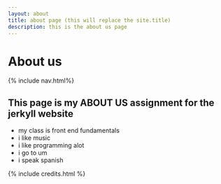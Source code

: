 ```yaml
---
layout: about
title: about page (this will replace the site.title)
description: this is the about us page
---
```


# About us

{% include nav.html%}

## This page is my ABOUT US assignment for the jerkyll website

- my class is front end fundamentals
- i like music
- i like programming alot
- i go to um
- i speak spanish



{% include credits.html %}